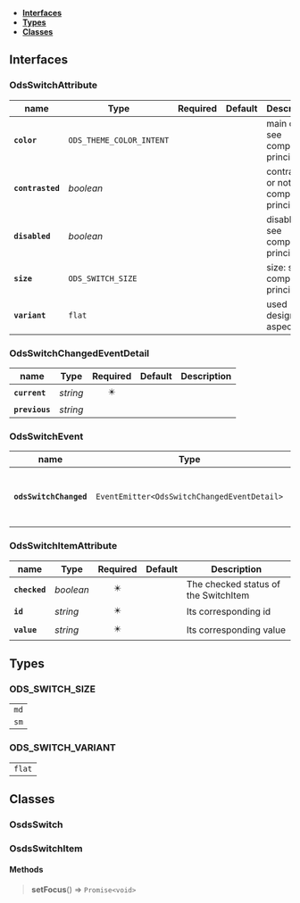 * [**Interfaces**](#interfaces)
* [**Types**](#types)
* [**Classes**](#classes)

## Interfaces

### OdsSwitchAttribute
|name | Type | Required | Default | Description|
|---|---|:---:|---|---|
|**`color`** | `ODS_THEME_COLOR_INTENT` |  |  | main color: see component principles|
|**`contrasted`** | _boolean_ |  |  | contrasted or not: see component principles|
|**`disabled`** | _boolean_ |  |  | disabled: see component principles|
|**`size`** | `ODS_SWITCH_SIZE` |  |  | size: see component principles|
|**`variant`** | `flat` |  |  | used design aspect|

### OdsSwitchChangedEventDetail
|name | Type | Required | Default | Description|
|---|---|:---:|---|---|
|**`current`** | _string_ | ✴️ |  | |
|**`previous`** | _string_ |  |  | |

### OdsSwitchEvent
|name | Type | Required | Default | Description|
|---|---|:---:|---|---|
|**`odsSwitchChanged`** | `EventEmitter<OdsSwitchChangedEventDetail>` | ✴️ |  | Event triggered on accordion toggle|

### OdsSwitchItemAttribute
|name | Type | Required | Default | Description|
|---|---|:---:|---|---|
|**`checked`** | _boolean_ | ✴️ |  | The checked status of the SwitchItem|
|**`id`** | _string_ | ✴️ |  | Its corresponding id|
|**`value`** | _string_ | ✴️ |  | Its corresponding value|

## Types

### ODS_SWITCH_SIZE
|  |
|:---:|
| `md` |
| `sm` |

### ODS_SWITCH_VARIANT
|  |
|:---:|
| `flat` |

## Classes

### OsdsSwitch

### OsdsSwitchItem
#### Methods
> **setFocus**() => `Promise<void>`

